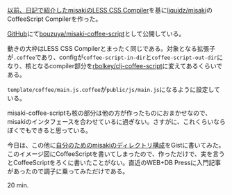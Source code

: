 [以前、日記で紹介したmisakiのLESS CSS Compiler](http://bouzuya.github.com/2012/09/04/misaki-compiler-3.html)を基に[liquidz/misaki](https://github.com/liquidz/misaki)のCoffeeScript Compilerを作った。

[GitHub](https://github.com/)にて[bouzuya/misaki-coffee-script](https://github.com/bouzuya/misaki-coffee-script)として公開している。

動きの大枠はLESS CSS Compilerとまったく同じである。対象となる拡張子が`.coffee`であり、configが`coffee-script-in-dir`と`coffee-script-out-dir`になり、核となるcompiler部分を[rbolkey/clj-coffee-script](https://github.com/rbolkey/clj-coffee-script)に変えてあるくらいである。

`template/coffee/main.js.coffee`が`public/js/main.js`になるように設定している。

misaki-coffee-scriptも核の部分は他の方が作ったものにおまかせなので、misakiのインタフェースを合わせているに過ぎない。さすがに、これくらいならぼくでもできると思っている。

今日は、この他に[自分のためのmisakiのディレクトリ構成](https://gist.github.com/3671177)をGistに書いてみた。このイメージ図にCoffeeScriptを書いてしまったので、作っただけで、実を言うとCoffeeScriptをろくに書いたことがない。直近のWEB+DB Pressに入門記事があったので調子に乗ってみただけである。

20 min.
